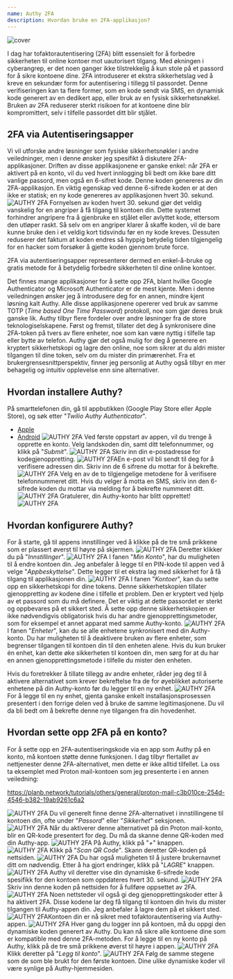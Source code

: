 ```yaml
---
name: Authy 2FA
description: Hvordan bruke en 2FA-applikasjon?
---
```

![cover](assets/cover.webp)

I dag har tofaktorautentisering (2FA) blitt essensielt for å forbedre sikkerheten til online kontoer mot uautorisert tilgang. Med økningen i cyberangrep, er det noen ganger ikke tilstrekkelig å kun stole på et passord for å sikre kontoene dine. 2FA introduserer et ekstra sikkerhetslag ved å kreve en sekundær form for autentisering i tillegg til passordet. Denne verifiseringen kan ta flere former, som en kode sendt via SMS, en dynamisk kode generert av en dedikert app, eller bruk av en fysisk sikkerhetsnøkkel. Bruken av 2FA reduserer sterkt risikoen for at kontoene dine blir kompromittert, selv i tilfelle passordet ditt blir stjålet.

## 2FA via Autentiseringsapper

Vi vil utforske andre løsninger som fysiske sikkerhetsnøkler i andre veiledninger, men i denne ønsker jeg spesifikt å diskutere 2FA-applikasjoner. Driften av disse applikasjonene er ganske enkel: når 2FA er aktivert på en konto, vil du ved hvert innlogging bli bedt om ikke bare ditt vanlige passord, men også en 6-sifret kode. Denne koden genereres av din 2FA-applikasjon. En viktig egenskap ved denne 6-sifrede koden er at den ikke er statisk; en ny kode genereres av applikasjonen hvert 30. sekund.
![AUTHY 2FA](assets/notext/01.webp)
Fornyelsen av koden hvert 30. sekund gjør det veldig vanskelig for en angriper å få tilgang til kontoen din. Dette systemet forhindrer angripere fra å gjenbruke en stjålet eller avlyttet kode, ettersom den utløper raskt. Så selv om en angriper klarer å skaffe koden, vil de bare kunne bruke den i et veldig kort tidsvindu før en ny kode kreves. Dessuten reduserer det faktum at koden endres så hyppig betydelig tiden tilgjengelig for en hacker som forsøker å gjette koden gjennom brute force.

2FA via autentiseringsapper representerer dermed en enkel-å-bruke og gratis metode for å betydelig forbedre sikkerheten til dine online kontoer.

Det finnes mange applikasjoner for å sette opp 2FA, blant hvilke Google Authenticator og Microsoft Authenticator er de mest kjente. Men i denne veiledningen ønsker jeg å introdusere deg for en annen, mindre kjent løsning kalt Authy. Alle disse applikasjonene opererer ved bruk av samme TOTP (*Time based One Time Password*) protokoll, noe som gjør deres bruk ganske lik.
Authy tilbyr flere fordeler over andre løsninger fra de store teknologiselskapene. Først og fremst, tillater det deg å synkronisere dine 2FA-token på tvers av flere enheter, noe som kan være nyttig i tilfelle tap eller bytte av telefon. Authy gjør det også mulig for deg å generere en kryptert sikkerhetskopi og lagre den online, noe som sikrer at du aldri mister tilgangen til dine token, selv om du mister din primærenhet. Fra et brukergrensesnittperspektiv, finner jeg personlig at Authy også tilbyr en mer behagelig og intuitiv opplevelse enn sine alternativer.

## Hvordan installere Authy?

På smarttelefonen din, gå til appbutikken (Google Play Store eller Apple Store), og søk etter "*Twilio Authy Authenticator*".

- [Apple](https://apps.apple.com/us/app/twilio-authy/id494168017)
- [Android](https://play.google.com/store/apps/details?id=com.authy.authy)
![AUTHY 2FA](assets/notext/02.webp)
Ved første oppstart av appen, vil du trenge å opprette en konto. Velg landskoden din, samt ditt telefonnummer, og klikk på "*Submit*".
![AUTHY 2FA](assets/notext/03.webp)
Skriv inn din e-postadresse for kodegjenoppretting.
![AUTHY 2FA](assets/notext/04.webp)En e-post vil bli sendt til deg for å verifisere adressen din. Skriv inn de 6 sifrene du mottar for å bekrefte.
![AUTHY 2FA](assets/notext/05.webp)
Velg en av de to tilgjengelige metodene for å verifisere telefonnummeret ditt. Hvis du velger å motta en SMS, skriv inn den 6-sifrede koden du mottar via melding for å bekrefte nummeret ditt.
![AUTHY 2FA](assets/notext/06.webp)
Gratulerer, din Authy-konto har blitt opprettet!
![AUTHY 2FA](assets/notext/07.webp)
## Hvordan konfigurere Authy?

For å starte, gå til appens innstillinger ved å klikke på de tre små prikkene som er plassert øverst til høyre på skjermen.
![AUTHY 2FA](assets/notext/08.webp)
Deretter klikker du på "*Innstillinger*".
![AUTHY 2FA](assets/notext/09.webp)
I fanen "*Min Konto*", har du muligheten til å endre kontoen din. Jeg anbefaler å legge til en PIN-kode til appen ved å velge "*Appbeskyttelse*". Dette legger til et ekstra lag med sikkerhet for å få tilgang til applikasjonen din.
![AUTHY 2FA](assets/notext/10.webp)
I fanen "*Kontoer*", kan du sette opp en sikkerhetskopi for dine tokens. Denne sikkerhetskopien tillater gjenoppretting av kodene dine i tilfelle et problem. Den er kryptert ved hjelp av et passord som du må definere. Det er viktig at dette passordet er sterkt og oppbevares på et sikkert sted. Å sette opp denne sikkerhetskopien er ikke nødvendigvis obligatorisk hvis du har andre gjenopprettingsmetoder, som for eksempel et annet apparat med samme Authy-konto.
![AUTHY 2FA](assets/notext/11.webp)I fanen "*Enheter*", kan du se alle enhetene synkronisert med din Authy-konto. Du har muligheten til å deaktivere bruken av flere enheter, som begrenser tilgangen til kontoen din til den enheten alene. Hvis du kun bruker én enhet, kan dette øke sikkerheten til kontoen din, men sørg for at du har en annen gjenopprettingsmetode i tilfelle du mister den enheten.

Hvis du foretrekker å tillate tillegg av andre enheter, råder jeg deg til å aktivere alternativet som krever bekreftelse fra de for øyeblikket autoriserte enhetene på din Authy-konto før du legger til en ny enhet.
![AUTHY 2FA](assets/notext/12.webp)
For å legge til en ny enhet, gjenta ganske enkelt installasjonsprosessen presentert i den forrige delen ved å bruke de samme legitimasjonene. Du vil da bli bedt om å bekrefte denne nye tilgangen fra din hovedenhet.

## Hvordan sette opp 2FA på en konto?

For å sette opp en 2FA-autentiseringskode via en app som Authy på en konto, må kontoen støtte denne funksjonen. I dag tilbyr flertallet av nettjenester denne 2FA-alternativet, men dette er ikke alltid tilfellet. La oss ta eksemplet med Proton mail-kontoen som jeg presenterte i en annen veiledning:

https://planb.network/tutorials/others/general/proton-mail-c3b010ce-254d-4546-b382-19ab9261c6a2

![AUTHY 2FA](assets/notext/13.webp)
Du vil generelt finne denne 2FA-alternativet i innstillingene til kontoen din, ofte under "*Passord*" eller "*Sikkerhet*" seksjonen.
![AUTHY 2FA](assets/notext/14.webp)
Når du aktiverer denne alternativet på din Proton mail-konto, blir en QR-kode presentert for deg. Du må da skanne denne QR-koden med din Authy-app.
![AUTHY 2FA](assets/notext/15.webp)
På Authy, klikk på "*+*" knappen.
![AUTHY 2FA](assets/notext/16.webp)
Klikk på "*Scan QR Code*". Skann deretter QR-koden på nettsiden. ![AUTHY 2FA](assets/notext/17.webp)
Du har også muligheten til å justere brukernavnet ditt om nødvendig. Etter å ha gjort endringer, klikk på "*LAGRE*" knappen.
![AUTHY 2FA](assets/notext/18.webp)
Authy vil deretter vise din dynamiske 6-sifrede kode spesifikk for den kontoen som oppdateres hvert 30. sekund.
![AUTHY 2FA](assets/notext/19.webp)
Skriv inn denne koden på nettsiden for å fullføre oppsettet av 2FA.
![AUTHY 2FA](assets/notext/20.webp)
Noen nettsteder vil også gi deg gjenopprettingskoder etter å ha aktivert 2FA. Disse kodene lar deg få tilgang til kontoen din hvis du mister tilgangen til Authy-appen din. Jeg anbefaler å lagre dem på et sikkert sted.
![AUTHY 2FA](assets/notext/21.webp)Kontoen din er nå sikret med tofaktorautentisering via Authy-appen.
![AUTHY 2FA](assets/notext/22.webp)
Hver gang du logger inn på kontoen, må du oppgi den dynamiske koden generert av Authy. Du kan nå sikre alle kontoene dine som er kompatible med denne 2FA-metoden. For å legge til en ny konto på Authy, klikk på de tre små prikkene øverst til høyre i appen.
![AUTHY 2FA](assets/notext/23.webp)
Klikk deretter på "*Legg til konto*".
![AUTHY 2FA](assets/notext/24.webp)
Følg de samme stegene som de som ble brukt for den første kontoen. Dine ulike dynamiske koder vil være synlige på Authy-hjemmesiden.